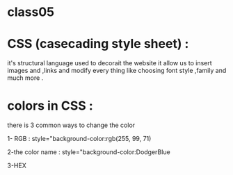 # class05

# CSS (casecading style sheet) :


it's structural language used to decorait the website
it allow us to insert images and ,links and modify every thing like 
choosing font style ,family and much more .


# colors in CSS :

there is 3 common ways to change the color 

1- RGB : style="background-color:rgb(255, 99, 71)

2-the color name :  style="background-color:DodgerBlue

3-HEX 

